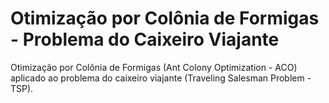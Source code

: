 # Otimização por Colônia de Formigas - Problema do Caixeiro Viajante
Otimização por Colônia de Formigas (Ant Colony Optimization - ACO) aplicado ao problema do caixeiro viajante (Traveling Salesman Problem - TSP).
